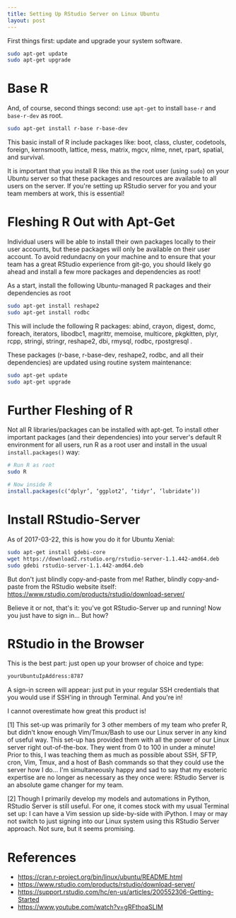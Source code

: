 ```yaml
---
title: Setting Up RStudio Server on Linux Ubuntu
layout: post
---
```


First things first: update and upgrade your system software.

```bash
sudo apt-get update
sudo apt-get upgrade
```

# Base R
And, of course, second things second: use `apt-get` to install `base-r` and `base-r-dev` as root.

```bash
sudo apt-get install r-base r-base-dev
```

This basic install of R  include packages like: boot, class, cluster, codetools, foreign, kernsmooth, lattice, mess, matrix, mgcv, 
nlme, nnet, rpart, spatial, and survival. 

It is important that you install R like this as the root user (using `sudo`) on your Ubuntu server so that these packages and resources 
are available to all users on the server.  If you're setting up RStudio server for you and your team members at work, this is essential!  


# Fleshing R Out with Apt-Get
Individual users will be able to install their own packages locally to their user accounts, but these packages will
only be available on their user account.  To avoid redundacny on your machine and to ensure that your team has a great
RStudio experience from git-go, you should likely go ahead and install a few more packages and dependencies as root!
 
As a start, install the following Ubuntu-managed R packages and their dependencies as root 

```bash
sudo apt-get install reshape2
sudo apt-get install rodbc
```

This will include the following R packages: abind, crayon, digest, domc, foreach, iterators, libodbc1, magrittr, memoise, multicore, pkgkitten, 
plyr, rcpp, stringi, stringr, reshape2, dbi, rmysql, rodbc, rpostgresql .
 
These packages (r-base, r-base-dev, reshape2, rodbc, and all their dependencies) are updated using routine system maintenance:

```bash
sudo apt-get update
sudo apt-get upgrade
```

# Further Fleshing of R
Not all R libraries/packages can be installed with apt-get.  To install other important packages (and their dependencies)
into your server's default R environment for all users, run R as a root user and install in the usual `install.packages()` way:
 
```bash
# Run R as root
sudo R
```

```r
# Now inside R
install.packages(c(‘dplyr’, ‘ggplot2’, ‘tidyr’, ‘lubridate’))
```
 
# Install RStudio-Server

As of 2017-03-22, this is how you do it for Ubuntu Xenial:

```bash
sudo apt-get install gdebi-core
wget https://download2.rstudio.org/rstudio-server-1.1.442-amd64.deb
sudo gdebi rstudio-server-1.1.442-amd64.deb
```

But don't just blindly copy-and-paste from me!  Rather, blindly copy-and-paste from the RStudio
website itself:  https://www.rstudio.com/products/rstudio/download-server/

Believe it or not, that's it: you've got RStudio-Server up and running!  Now you just have to sign in... But how?

# RStudio in the Browser
This is the best part: just open up your browser of choice and type:

```bash
yourUbuntuIpAddress:8787
```

A sign-in screen will appear: just put in your regular SSH credentials that you would use if SSH'ing in 
through Terminal.  And you're in!

I cannot overestimate how great this product is!  

[1] This set-up was primarily 
for 3 other members of my team who prefer R, but didn't know enough Vim/Tmux/Bash to use our Linux server 
in any kind of useful way.  This set-up has provided them with all the power of our Linux server
right out-of-the-box.  They went from 0 to 100 in under a minute!  Prior to this, I was teaching them
as much as possible about SSH, SFTP, cron, Vim, Tmux, and a host of Bash commands so that they could
use the server how I do...  I'm simultaneously happy and sad to say that my esoteric expertise are no 
longer as necessary as they once were: RStudio Server is an absolute game changer for my team.

[2] Though I primarily develop my models and automations in Python, RStudio Server is still useful. For one, it comes stock
with my usual Terminal set up: I can have a Vim session up side-by-side with iPython.  I may or may not switch to
just signing into our Linux system using this RStudio Server approach.  Not sure, but it seems promising.




# References
* https://cran.r-project.org/bin/linux/ubuntu/README.html
* https://www.rstudio.com/products/rstudio/download-server/
* https://support.rstudio.com/hc/en-us/articles/200552306-Getting-Started
* https://www.youtube.com/watch?v=gRFthoaSLIM
